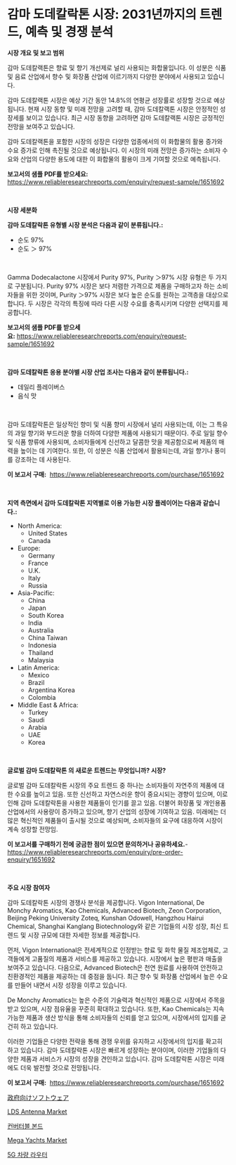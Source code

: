 <p><h1>감마 도데칼락톤 시장: 2031년까지의 트렌드, 예측 및 경쟁 분석</h1></p><p><strong>시장 개요 및 보고 범위</strong></p>
<p><p>감마 도데칼랙톤은 향료 및 향기 개선제로 널리 사용되는 화합물입니다. 이 성분은 식품 및 음료 산업에서 향수 및 화장품 산업에 이르기까지 다양한 분야에서 사용되고 있습니다. </p><p>감마 도데칼랙톤 시장은 예상 기간 동안 14.8%의 연평균 성장률로 성장할 것으로 예상됩니다. 현재 시장 동향 및 미래 전망을 고려할 때, 감마 도데칼랙톤 시장은 안정적인 성장세를 보이고 있습니다. 최근 시장 동향을 고려하면 감마 도데칼랙톤 시장은 긍정적인 전망을 보여주고 있습니다. </p><p>감마 도데칼랙톤을 포함한 시장의 성장은 다양한 업종에서의 이 화합물의 활용 증가와 수요 증가로 인해 촉진될 것으로 예상됩니다. 이 시장의 미래 전망은 증가하는 소비자 수요와 산업의 다양한 용도에 대한 이 화합물의 활용이 크게 기여할 것으로 예측됩니다.</p></p>
<p><strong>보고서의 샘플 PDF를 받으세요:</strong> <a href="https://www.reliableresearchreports.com/enquiry/request-sample/1651692">https://www.reliableresearchreports.com/enquiry/request-sample/1651692</a></p>
<p>&nbsp;</p>
<p><strong>시장 세분화</strong></p>
<p><strong>감마 도데칼락톤 유형별 시장 분석은 다음과 같이 분류됩니다.:</strong></p>
<p><ul><li>순도 97%</li><li>순도 ＞ 97%</li></ul></p>
<p>&nbsp;</p>
<p><p>Gamma Dodecalactone 시장에서 Purity 97%, Purity ＞97% 시장 유형은 두 가지로 구분됩니다. Purity 97% 시장은 보다 저렴한 가격으로 제품을 구매하고자 하는 소비자들을 위한 것이며, Purity ＞97% 시장은 보다 높은 순도를 원하는 고객층을 대상으로 합니다. 두 시장은 각각의 특징에 따라 다른 시장 수요를 충족시키며 다양한 선택지를 제공합니다.</p></p>
<p><strong>보고서의 샘플 PDF를 받으세요:</strong>&nbsp;<a href="https://www.reliableresearchreports.com/enquiry/request-sample/1651692">https://www.reliableresearchreports.com/enquiry/request-sample/1651692</a></p>
<p>&nbsp;</p>
<p><strong> 감마 도데칼락톤 응용 분야별 시장 산업 조사는 다음과 같이 분류됩니다.:</strong></p>
<p><ul><li>데일리 플레이버스</li><li>음식 맛</li></ul></p>
<p>&nbsp;</p>
<p><p>감마 도데칼락톤은 일상적인 향미 및 식품 향미 시장에서 널리 사용되는데, 이는 그 특유의 과일 향기와 부드러운 향을 더하여 다양한 제품에 사용되기 때문이다. 주로 일일 향수 및 식품 향류에 사용되며, 소비자들에게 신선하고 달콤한 맛을 제공함으로써 제품의 매력을 높이는 데 기여한다. 또한, 이 성분은 식품 산업에서 활용되는데, 과일 향기나 풍미를 강조하는 데 사용된다.</p></p>
<p><strong>이 보고서 구매:</strong>&nbsp; <a href="https://www.reliableresearchreports.com/purchase/1651692">https://www.reliableresearchreports.com/purchase/1651692</a></p>
<p>&nbsp;</p>
<p><strong>지역 측면에서 감마 도데칼락톤 지역별로 이용 가능한 시장 플레이어는 다음과 같습니다.:</strong></p>
<p><ul>
    <li>
        North America:
        <ul>
            <li>United States</li>
            <li>Canada</li>
        </ul>
    </li>
    <li>
        Europe:
        <ul>
            <li>Germany</li>
            <li>France</li>
            <li>U.K.</li>
            <li>Italy</li>
            <li>Russia</li>
        </ul>
    </li>
    <li>
        Asia-Pacific:
        <ul>
            <li>China</li>
            <li>Japan</li>
            <li>South Korea</li>
            <li>India</li>
            <li>Australia</li>
            <li>China Taiwan</li>
            <li>Indonesia</li>
            <li>Thailand</li>
            <li>Malaysia</li>
        </ul>
    </li>
    <li>
        Latin America:
        <ul>
            <li>Mexico</li>
            <li>Brazil</li>
            <li>Argentina Korea</li>
            <li>Colombia</li>
        </ul>
    </li>
    <li>
        Middle East & Africa:
        <ul>
            <li>Turkey</li>
            <li>Saudi</li>
            <li>Arabia</li>
            <li>UAE</li>
            <li>Korea</li>
        </ul>
    </li>
    </ul></p>
<p>&nbsp;</p>
<p><strong>글로벌 감마 도데칼락톤 의 새로운 트렌드는 무엇입니까? 시장?</strong></p>
<p><p>글로벌 감마 도데칼락톤 시장의 주요 트렌드 중 하나는 소비자들이 자연주의 제품에 대한 수요를 높이고 있음. 또한 신선하고 자연스러운 향이 중요시되는 경향이 있으며, 이로 인해 감마 도데칼락톤을 사용한 제품들이 인기를 끌고 있음. 더불어 화장품 및 개인용품 산업에서의 사용량이 증가하고 있으며, 향기 산업의 성장에 기여하고 있음. 미래에는 더 많은 혁신적인 제품들이 출시될 것으로 예상되며, 소비자들의 요구에 대응하여 시장이 계속 성장할 전망임.</p></p>
<p><strong>이 보고서를 구매하기 전에 궁금한 점이 있으면 문의하거나 공유하세요.</strong>- <a href="https://www.reliableresearchreports.com/enquiry/pre-order-enquiry/1651692">https://www.reliableresearchreports.com/enquiry/pre-order-enquiry/1651692</a></p>
<p>&nbsp;</p>
<p><strong>주요 시장 참여자</strong></p>
<p><p>감마 도데칼락톤 시장의 경쟁사 분석을 제공합니다. Vigon International, De Monchy Aromatics, Kao Chemicals, Advanced Biotech, Zeon Corporation, Beijing Peking University Zoteq, Kunshan Odowell, Hangzhou Hairui Chemical, Shanghai Kanglang Biotechnology와 같은 기업들의 시장 성장, 최신 트렌드 및 시장 규모에 대한 자세한 정보를 제공합니다. </p><p>먼저, Vigon International은 전세계적으로 인정받는 향료 및 화학 물질 제조업체로, 고객들에게 고품질의 제품과 서비스를 제공하고 있습니다. 시장에서 높은 평판과 매출을 보여주고 있습니다. 다음으로, Advanced Biotech은 천연 원료를 사용하여 안전하고 친환경적인 제품을 제공하는 데 중점을 둡니다. 최근 향수 및 화장품 산업에서 높은 수요를 만들어 내면서 시장 성장을 이루고 있습니다. </p><p>De Monchy Aromatics는 높은 수준의 기술력과 혁신적인 제품으로 시장에서 주목을 받고 있으며, 시장 점유율을 꾸준히 확대하고 있습니다. 또한, Kao Chemicals는 지속 가능한 제품과 생산 방식을 통해 소비자들의 신뢰를 얻고 있으며, 시장에서의 입지를 굳건히 하고 있습니다. </p><p>이러한 기업들은 다양한 전략을 통해 경쟁 우위를 유지하고 시장에서의 입지를 확고히 하고 있습니다. 감마 도데칼락톤 시장은 빠르게 성장하는 분야이며, 이러한 기업들의 다양한 제품과 서비스가 시장의 성장을 견인하고 있습니다. 감마 도데칼락톤 시장은 미래에도 더욱 발전할 것으로 전망됩니다.</p></p>
<p><strong>이 보고서 구매:</strong>&nbsp;&nbsp;<a href="https://www.reliableresearchreports.com/purchase/1651692">https://www.reliableresearchreports.com/purchase/1651692</a></p>
<p><p><a href="https://github.com/bevdtkn4419963/Market-Research-Report-List-1/blob/main/210624411463.md">政府向けソフトウェア</a></p><p><a href="https://github.com/seekum/Market-Research-Report-List-2/blob/main/lds-antenna-market.md">LDS Antenna Market</a></p><p><a href="https://medium.com/@jerrodhilll68/%EC%A0%84%ED%99%98%EC%82%AC%EC%B1%84-%EC%8B%9C%EC%9E%A5%EC%9D%80-%EC%8B%9C%EC%9E%A5-%EC%A0%90%EC%9C%A0%EC%9C%A8-%EC%8B%9C%EC%9E%A5-%ED%8A%B8%EB%A0%8C%EB%93%9C-%EB%B0%8F-%EC%8B%9C%EC%9E%A5-%EC%84%B1%EC%9E%A5%EC%97%90-%EB%8C%80%ED%95%9C-%EC%A0%95%EB%B3%B4%EB%A5%BC-%EC%A0%9C%EA%B3%B5%ED%95%A9%EB%8B%88%EB%8B%A4-cd096449f9ec">컨버터블 본드</a></p><p><a href="https://issuu.com/reportprime-2/docs/mega-yachts-market-size-2030.pptx">Mega Yachts Market</a></p><p><a href="https://github.com/jntpkh496620/Market-Research-Report-List-1/blob/main/449665910503.md">5G 차량 라우터</a></p></p>
